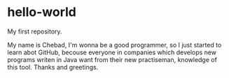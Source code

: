# hello-world
My first repository. 


My name is Chebad, I'm wonna be a good programmer, so I just started to learn abot GitHub, becouse everyone in companies which develops new programs writen in Java want from their new practiseman, knowledge of this tool.
Thanks and greetings.
